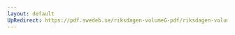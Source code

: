 ```yaml
---
layout: default
UpRedirect: https://pdf.swedeb.se/riksdagen-volumeG-pdf/riksdagen-volumeG-pdf/data/199192/reg_199192/reg_199192_0810.pdf
---
```

